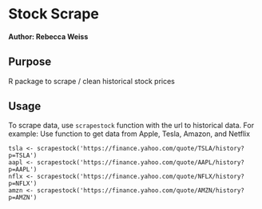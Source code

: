 # Stock Scrape
#### Author: Rebecca Weiss

## Purpose
R package to scrape / clean historical stock prices

## Usage
To scrape data, use `scrapestock` function with the url to historical data. 
For example:
Use function to get data from Apple, Tesla, Amazon, and Netflix
```{r}
tsla <- scrapestock('https://finance.yahoo.com/quote/TSLA/history?p=TSLA')
aapl <- scrapestock('https://finance.yahoo.com/quote/AAPL/history?p=AAPL')
nflx <- scrapestock('https://finance.yahoo.com/quote/NFLX/history?p=NFLX')
amzn <- scrapestock('https://finance.yahoo.com/quote/AMZN/history?p=AMZN')
```
